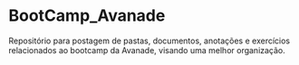 # BootCamp_Avanade
Repositório para postagem de pastas, documentos, anotações e exercícios relacionados ao bootcamp da Avanade, visando uma melhor organização.

